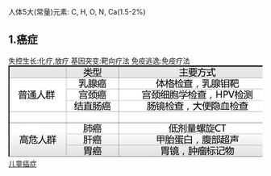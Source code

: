 人体5大(常量)元素: C, H, O, N, Ca(1.5-2%) 
## 1.癌症
失控生长:化疗,放疗
基因突变:靶向疗法
免疫逃逸:免疫疗法
![癌症筛查](./img/癌症筛查.jpg)
[儿童癌症](http://www.curekids.cn/)